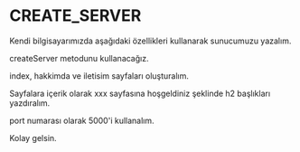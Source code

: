 # CREATE_SERVER

Kendi bilgisayarımızda aşağıdaki özellikleri kullanarak sunucumuzu yazalım.

createServer metodunu kullanacağız.

index, hakkimda ve iletisim sayfaları oluşturalım.

Sayfalara içerik olarak xxx sayfasına hoşgeldiniz şeklinde h2 başlıkları yazdıralım.

port numarası olarak 5000'i kullanalım.

Kolay gelsin.
